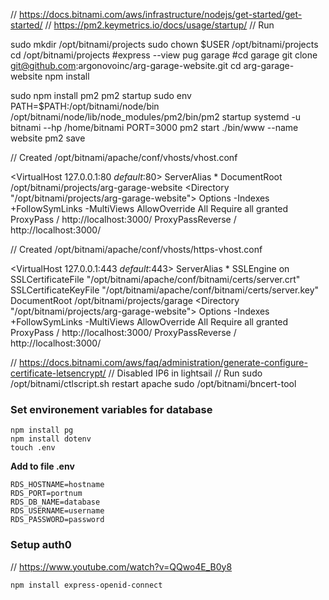 // https://docs.bitnami.com/aws/infrastructure/nodejs/get-started/get-started/
// https://pm2.keymetrics.io/docs/usage/startup/
// Run

sudo mkdir /opt/bitnami/projects
sudo chown $USER /opt/bitnami/projects
cd /opt/bitnami/projects
#express --view pug garage
#cd garage
git clone git@github.com:argonovoinc/arg-garage-website.git
cd arg-garage-website
npm install

sudo npm install pm2
pm2 startup
sudo env PATH=$PATH:/opt/bitnami/node/bin /opt/bitnami/node/lib/node_modules/pm2/bin/pm2 startup systemd -u bitnami --hp /home/bitnami
PORT=3000 pm2 start ./bin/www --name website
pm2 save



// Created /opt/bitnami/apache/conf/vhosts/vhost.conf

<VirtualHost 127.0.0.1:80 _default_:80>
  ServerAlias *
  DocumentRoot /opt/bitnami/projects/arg-garage-website
  <Directory "/opt/bitnami/projects/arg-garage-website">
    Options -Indexes +FollowSymLinks -MultiViews
    AllowOverride All
    Require all granted
  </Directory>
  ProxyPass / http://localhost:3000/
  ProxyPassReverse / http://localhost:3000/
</VirtualHost>

// Created /opt/bitnami/apache/conf/vhosts/https-vhost.conf

<VirtualHost 127.0.0.1:443 _default_:443>
  ServerAlias *
  SSLEngine on
  SSLCertificateFile "/opt/bitnami/apache/conf/bitnami/certs/server.crt"
  SSLCertificateKeyFile "/opt/bitnami/apache/conf/bitnami/certs/server.key"
  DocumentRoot /opt/bitnami/projects/garage
  <Directory "/opt/bitnami/projects/arg-garage-website">
    Options -Indexes +FollowSymLinks -MultiViews
    AllowOverride All
    Require all granted
  </Directory>
  ProxyPass / http://localhost:3000/
  ProxyPassReverse / http://localhost:3000/
</VirtualHost>

// https://docs.bitnami.com/aws/faq/administration/generate-configure-certificate-letsencrypt/
// Disabled IP6 in lightsail
// Run
sudo /opt/bitnami/ctlscript.sh restart apache
sudo /opt/bitnami/bncert-tool



### Set environement variables for database

```
npm install pg
npm install dotenv
touch .env
```

**Add to file .env**

```
RDS_HOSTNAME=hostname
RDS_PORT=portnum
RDS_DB_NAME=database
RDS_USERNAME=username
RDS_PASSWORD=password
```

### Setup auth0

// https://www.youtube.com/watch?v=QQwo4E_B0y8

```
npm install express-openid-connect
```

